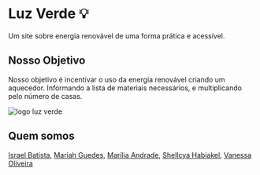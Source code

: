 # Luz Verde 💡

Um site sobre energia renovável de uma forma prática e acessível.

## Nosso Objetivo

Nosso objetivo é incentivar o uso da energia renovável criando um aquecedor. Informando a lista de materiais necessários, e multiplicando pelo número de casas.

![logo luz verde](https://cdn.glitch.com/bdfc63a6-5dcd-442a-99c5-cc819f5144e1%2Fluz%20verde.2.jpg?v=1600282901452)

## Quem somos
[Israel Batista](https://www.linkedin.com/in/israel-batista/),
[Mariah Guedes](https://www.linkedin.com/in/mariah-guedes-96087b1ab/),
[Marília Andrade](https://www.linkedin.com/in/mariliandrad/),
[Shellcya Habiakel](https://www.linkedin.com/in/shellcya-habiakel-1344301ab/),
[Vanessa Oliveira](https://www.linkedin.com/in/vanessa-oliveira-0036a4154/)